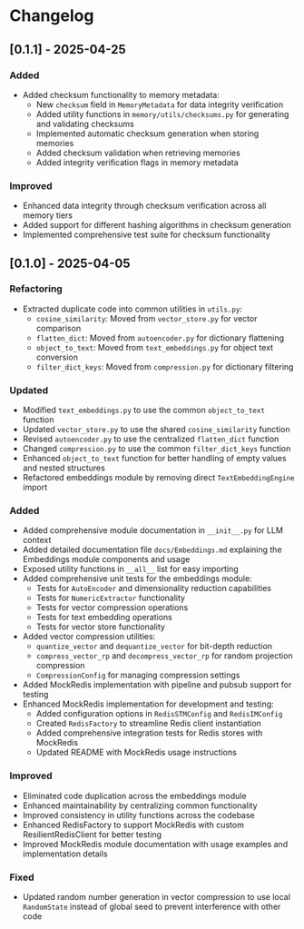 # Changelog

## [0.1.1] - 2025-04-25

### Added
- Added checksum functionality to memory metadata:
  - New `checksum` field in `MemoryMetadata` for data integrity verification
  - Added utility functions in `memory/utils/checksums.py` for generating and validating checksums
  - Implemented automatic checksum generation when storing memories
  - Added checksum validation when retrieving memories
  - Added integrity verification flags in memory metadata

### Improved
- Enhanced data integrity through checksum verification across all memory tiers
- Added support for different hashing algorithms in checksum generation
- Implemented comprehensive test suite for checksum functionality

## [0.1.0] - 2025-04-05

### Refactoring
- Extracted duplicate code into common utilities in `utils.py`:
  - `cosine_similarity`: Moved from `vector_store.py` for vector comparison
  - `flatten_dict`: Moved from `autoencoder.py` for dictionary flattening
  - `object_to_text`: Moved from `text_embeddings.py` for object text conversion
  - `filter_dict_keys`: Moved from `compression.py` for dictionary filtering

### Updated
- Modified `text_embeddings.py` to use the common `object_to_text` function
- Updated `vector_store.py` to use the shared `cosine_similarity` function
- Revised `autoencoder.py` to use the centralized `flatten_dict` function
- Changed `compression.py` to use the common `filter_dict_keys` function
- Enhanced `object_to_text` function for better handling of empty values and nested structures
- Refactored embeddings module by removing direct `TextEmbeddingEngine` import

### Added
- Added comprehensive module documentation in `__init__.py` for LLM context
- Added detailed documentation file `docs/Embeddings.md` explaining the Embeddings module components and usage
- Exposed utility functions in `__all__` list for easy importing
- Added comprehensive unit tests for the embeddings module:
  - Tests for `AutoEncoder` and dimensionality reduction capabilities
  - Tests for `NumericExtractor` functionality 
  - Tests for vector compression operations
  - Tests for text embedding operations
  - Tests for vector store functionality
- Added vector compression utilities:
  - `quantize_vector` and `dequantize_vector` for bit-depth reduction
  - `compress_vector_rp` and `decompress_vector_rp` for random projection compression
  - `CompressionConfig` for managing compression settings
- Added MockRedis implementation with pipeline and pubsub support for testing
- Enhanced MockRedis implementation for development and testing:
  - Added configuration options in `RedisSTMConfig` and `RedisIMConfig`
  - Created `RedisFactory` to streamline Redis client instantiation
  - Added comprehensive integration tests for Redis stores with MockRedis
  - Updated README with MockRedis usage instructions

### Improved
- Eliminated code duplication across the embeddings module
- Enhanced maintainability by centralizing common functionality
- Improved consistency in utility functions across the codebase
- Enhanced RedisFactory to support MockRedis with custom ResilientRedisClient for better testing
- Improved MockRedis module documentation with usage examples and implementation details

### Fixed
- Updated random number generation in vector compression to use local `RandomState` instead of global seed to prevent interference with other code